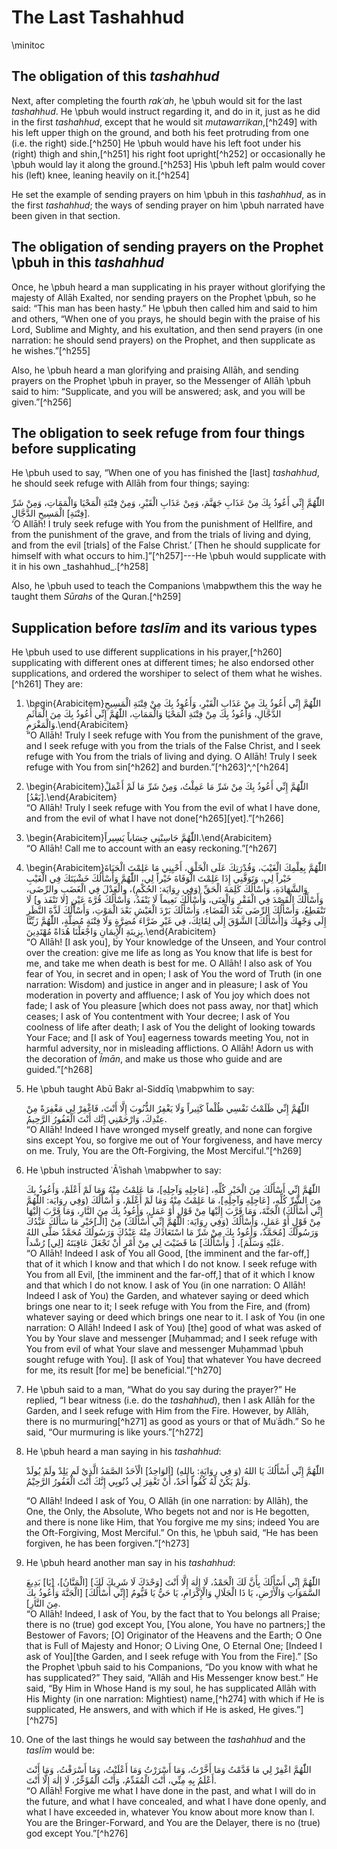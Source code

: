 

# The Last Tashahhud

\minitoc

## The obligation of this _tashahhud_

Next, after completing the fourth _rakʿah_, he \pbuh would sit for the last _tashahhud_. He \pbuh would instruct regarding it, and do in it, just as he did in the first _tashahhud_, except that he would sit _mutawarrikan_,[^h249] with his left upper thigh on the ground, and both his feet protruding from one (i.e. the right) side.[^h250] He \pbuh would have his left foot under his (right) thigh and shin,[^h251] his right foot upright[^h252] or occasionally he \pbuh would lay it along the ground.[^h253] His \pbuh left palm would cover his (left) knee, leaning heavily on it.[^h254]

He set the example of sending prayers on him \pbuh in this _tashahhud_, as in the first _tashahhud_; the ways of sending prayer on him \pbuh narrated have been given in that section.

## The obligation of sending prayers on the Prophet \pbuh in this _tashahhud_

Once, he \pbuh heard a man supplicating in his prayer without glorifying the majesty of Allāh Exalted, nor sending prayers on the Prophet \pbuh, so he said: “This man has been hasty.” He \pbuh then called him and said to him and others, “When one of you prays, he should begin with the praise of his Lord, Sublime and Mighty, and his exultation, and then send prayers (in one narration: he should send prayers) on the Prophet, and then supplicate as he wishes.”[^h255]

Also, he \pbuh heard a man glorifying and praising Allāh, and sending prayers on the Prophet \pbuh in prayer, so the Messenger of Allāh \pbuh said to him: “Supplicate, and you will be answered; ask, and you will be given.”[^h256]

## The obligation to seek refuge from four things before supplicating

He \pbuh used to say, “When one of you has finished the [last] _tashahhud_, he should seek refuge with Allāh from four things; saying:

<div lang="ar">اللّٰهُمَّ إِنِّي أَعُوذُ بِكَ مِنْ عَذَابِ جَهَنَّمَ، وَمِنْ عَذَابِ الْقَبْرِ، وَمِنْ فِتْنَةِ الْمَحْيَا وَالْمَمَاتِ، وَمِنْ شَرِّ [فِتْنَةِ] الْمَسِيحِ الدَّجَّالِ.</div>
‘O Allāh! I truly seek refuge with You from the punishment of Hellfire, and from the punishment of the grave, and from the trials of living and dying, and from the evil [trials] of the False Christ.’ [Then he should supplicate for himself with what occurs to him.]”[^h257]---He \pbuh would supplicate with it in his own _tashahhud_.[^h258]

Also, he \pbuh used to teach the Companions \mabpwthem this the way he taught them _Sūrahs_ of the Quran.[^h259]

## Supplication before _taslīm_ and its various types

He \pbuh used to use different supplications in his prayer,[^h260] supplicating with different ones at different times; he also endorsed other supplications, and ordered the worshiper to select of them what he wishes.[^h261] They are:

1. \begin{Arabicitem}اللّٰهُمَّ إِنِّي أَعُوذُ بِكَ مِنْ عَذَابِ الْقَبْرِ، وَأَعُوذُ بِكَ مِنْ فِتْنَةِ الْمَسِيحِ الدَّجَّالِ، وَأَعُوذُ بِكَ مِنْ فِتْنَةِ الْمَحْيَا وَالْمَمَاتِ، اللّٰهُمَّ إِنِّي أَعُوذُ بِكَ مِنَ الْمَأْثَمِ وَالْمَغْرَمِ.\end{Arabicitem}  
    “O Allāh! Truly I seek refuge with You from the punishment of the grave, and I seek refuge with you from the trials of the False Christ, and I seek refuge with You from the trials of living and dying. O Allāh! Truly I seek refuge with You from sin[^h262] and burden.”[^h263]^,^[^h264]

2. \begin{Arabicitem}اللّٰهُمَّ إِنِّي أَعُوذُ بِكَ مِنْ شَرِّ مَا عَمِلْتُ، وَمِنْ شَرِّ مَا لَمْ أَعْمَلْ [بَعْدُ].\end{Arabicitem}  
    “O Allāh! Truly I seek refuge with You from the evil of what I have done, and from the evil of what I have not done[^h265][yet].”[^h266]

3. \begin{Arabicitem}اللّٰهُمَّ حَاسِبْنِي حِسَاباً يَسِيراً.\end{Arabicitem}  
    “O Allāh! Call me to account with an easy reckoning.”[^h267]

4. \begin{Arabicitem}اللّٰهُمَّ بِعِلْمِكَ الْغَيْبَ، وَقُدْرَتِكَ عَلَى الْخَلْقِ، أَحْيِنِي مَا عَلِمْتَ الْحَيَاةَ خَيْراً لِي، وَتَوَفَّنِي إِذَا عَلِمْتَ الْوَفَاةَ خَيْراً لِي، اللّٰهُمَّ وَأَسْأَلُكَ خَشْيَتَكَ فِي الْغَيْبِ وَالشَّهَادَةِ، وَأَسْأَلُكَ كَلِمَةَ الْحَقِّ (وَفِي رِوَايَة: الحُكْمِ)، والْعَدْلَ فِي الْغَضَبِ والرِّضَى، وَأَسْأَلُكَ الْقَصْدَ فِي الْفَقْرِ وَالْغِنَى، وَأَسْأَلُكَ نَعِيماً لَا يَنْفَدُ، وَأَسْأَلُكَ قُرَّةَ عَيْنٍ [لا تَنْفَذ و] لَا تَنْقَطِعُ، وَأَسْأَلُكَ الرِّضَى بَعْدَ الْقَضَاءِ، وَأَسْأَلُكَ بَرْدَ الْعَيْشِ بَعْدَ الْمَوْتِ، وَأَسْأَلُكَ لَذَّةَ النَّظَرِ إِلَى وَجْهِكَ وَ[أَسْأَلُكَ] الشَّوْقَ إِلَى لِقَائِكَ، فِي غَيْرِ ضَرَّاءَ مُضِرَّةٍ وَلَا فِتْنَةٍ مُضِلَّةٍ، اللّٰهُمَّ زَيِّنَّا بِزِينَةِ الْإِيمَانِ وَاجْعَلْنَا هُدَاةً مُهْتَدِينَ.\end{Arabicitem}  
    “O Allāh! [I ask you], by Your knowledge of the Unseen, and Your control over the creation: give me life as long as You know that life is best for me, and take me when death is best for me. O Allāh! I also ask of You fear of You, in secret and in open; I ask of You the word of Truth (in one narration: Wisdom) and justice in anger and in pleasure; I ask of You moderation in poverty and affluence; I ask of You joy which does not fade; I ask of You pleasure [which does not pass away, nor that] which ceases; I ask of You contentment with Your decree; I ask of You coolness of life after death; I ask of You the delight of looking towards Your Face; and [I ask of You] eagerness towards meeting You, not in harmful adversity, nor in misleading afflictions. O Allāh! Adorn us with the decoration of _Īmān_, and make us those who guide and are guided.”[^h268]

5.  He \pbuh taught Abū Bakr al-Siddīq \mabpwhim to say:

    <div lang="ar">اللّٰهُمَّ إِنِّي ظَلَمْتُ نَفْسِي ظُلْماً كَثِيراً وَلَا يَغْفِرُ الذُّنُوبَ إِلَّا أَنْتَ، فَاغْفِرْ لِي مَغْفِرَةً مِنْ عِنْدِكَ، وَارْحَمْنِي إِنَّك أَنْتَ الْغَفُورُ الرَّحِيمُ.</div>  
    “O Allāh! Indeed I have wronged myself greatly, and none can forgive sins except You, so forgive me out of Your forgiveness, and have mercy on me. Truly, You are the Oft-Forgiving, the Most Merciful.”[^h269]

6.  He \pbuh instructed ʿĀʾishah \mabpwher to say:

    <div lang="ar">اللّٰهُمَّ إِنِّي أَسْأَلُكَ مِنَ الْخَيْرِ كُلِّهِ، [عَاجِلِهِ وَآجِلِهِ]، مَا عَلِمْتُ مِنْهُ وَمَا لَمْ أَعْلَمْ، وَأَعُوذُ بِكَ مِنَ الشَّرِّ كُلِّهِ، [عَاجِلِهِ وَآجِلِهِ]، مَا عَلِمْتُ مِنْهُ وَمَا لَمْ أَعْلَمْ، وَ أَسْأَلُكَ (وَفِي رِوَايَة: اللّٰهُمَّ إِنِّي أَسْأَلُكَ) الْجَنَّةَ، وَمَا قَرَّبَ إِلَيْهَا مِنْ قَوْلٍ أَوْ عَمَلٍ، وَأَعُوذُ بِكَ مِنَ النَّارِ، وَمَا قَرَّبَ إِلَيْهَا مِنْ قَوْلٍ أَوْ عَمَلٍ، وَأَسْأَلُكَ (وَفِي رِوَايَة: اللّٰهُمَّ إِنِّي أَسْأَلُكَ) مِنْ [الْـ]خَيْرِ مَا سَأَلَكَ عَبْدُكَ وَرَسُولُكَ [مُحَمَّدٌ، وَأَعُوذُ بِكَ مِنْ شَرِّ مَا اسْتَعَاذَكَ مِنْهُ عَبْدُكَ وَرَسُولُكَ مُحَمَّدٌ صَلَّى اللهُ عَلَيْهِ وَسَلَّمَ]، [ وَأَسْأَلُكَ] مَا قَضَيْتَ لِي مِنْ أَمْرٍ أَنْ تَجْعَلَ عَاقِبَتَهُ [لِي] رُشْداً.</div>  
    “O Allāh! Indeed I ask of You all Good, [the imminent and the far-off,] that of it which I know and that which I do not know. I seek refuge with You from all Evil, [the imminent and the far-off,] that of it which I know and that which I do not know. I ask of You (in one narration: O Allāh! Indeed I ask of You) the Garden, and whatever saying or deed which brings one near to it; I seek refuge with You from the Fire, and (from) whatever saying or deed which brings one near to it. I ask of You (in one narration: O Allāh! Indeed I ask of You) [the] good of what was asked of You by Your slave and messenger [Muḥammad; and I seek refuge with You from evil of what Your slave and messenger Muḥammad \pbuh sought refuge with You]. [I ask of You] that whatever You have decreed for me, its result [for me] be beneficial.”[^h270]

7.  He \pbuh said to a man, “What do you say during the prayer?” He replied, “I bear witness (i.e. do the _tashahhud_), then I ask Allāh for the Garden, and I seek refuge with Him from the Fire. However, by Allāh, there is no murmuring[^h271] as good as yours or that of Muʿādh.” So he said, “Our murmuring is like yours.”[^h272]


8.  He \pbuh heard a man saying in his _tashahhud_:

    <div lang="ar">اللّٰهُمَّ إِنِّي أَسْأَلُكَ يَا اللهُ (وَ فِي رِوَايَةٍ: بِاللهِ) [اَلوَاحِدُ] الْأحَدُ الصَّمَدُ الَّذِيْ لَم يَلِدْ ولَمْ يُولَدْ وَلَمْ يَكُنْ لَهُ كُفُواً أَحَدٌ، أَنْ تَغْفِرَ لِي ذُنُوبِي إِنَّكَ أَنْتَ الْغَفُورُ الرَّحِيْمُ.</div>

    “O Allāh! Indeed I ask of You, O Allāh (in one narration: by Allāh), the One, the Only, the Absolute, Who begets not and nor is He begotten, and there is none like Him, that You forgive me my sins; indeed You are the Oft-Forgiving, Most Merciful.” On this, he \pbuh said, “He has been forgiven, he has been forgiven.”[^h273]

9.  He \pbuh heard another man say in his _tashahhud_:

    <div lang="ar">اللّٰهُمَّ إِنِّي أَسْأَلُكَ بِأَنَّ لَكَ الْحَمْدُ، لَا إِلٰهَ إِلَّا أَنْتَ [وَحْدَكَ لَا شَرِيكَ لَكَ] [الْمَنَّانُ]، [يَا] بَدِيعَ السَّمَوَاتِ وَالْأَرْضِ، يَا ذَا الْجَلَالِ وَالْإِكْرَامِ، يَا حَيُّ يَا قَيُّومُ [إِنِّي أَسْأَلُكَ] [الْجَنَّةَ وَأَعُوذُ بِكَ مِنَ النَّارِ].</div>  
    “O Allāh! Indeed, I ask of You, by the fact that to You belongs all Praise; there is no (true) god except You, [You alone, You have no partners;] the Bestower of Favors; [O] Originator of the Heavens and the Earth; O One that is Full of Majesty and Honor; O Living One, O Eternal One; [Indeed I ask of You][the Garden, and I seek refuge with You from the Fire].” [So the Prophet \pbuh said to his Companions, “Do you know with what he has supplicated?” They said, “Allāh and His Messenger know best.” He said, “By Him in Whose Hand is my soul, he has supplicated Allāh with His Mighty (in one narration: Mightiest) name,[^h274] with which if He is supplicated, He answers, and with which if He is asked, He gives.”][^h275]

10. One of the last things he would say between the _tashahhud_ and the _taslīm_ would be:

    <div lang="ar">اللّٰهُمَّ اغْفِرْ لِي مَا قَدَّمْتُ وَمَا أَخَّرْتُ، وَمَا أَسْرَرْتُ وَمَا أَعْلَنْتُ، وَمَا أَسْرَفْتُ، وَمَا أَنْتَ أَعْلَمُ بِهِ مِنِّي، أَنْتَ الْمُقَدِّمُ، وَأَنْتَ الْمُؤَخِّرُ، لَا إِلٰهَ إِلَّا أَنْتَ.</div>  
    “O Allāh! Forgive me what I have done in the past, and what I will do in the future, and what I have concealed, and what I have done openly, and what I have exceeded in, whatever You know about more know than I. You are the Bringer-Forward, and You are the Delayer, there is no (true) god except You.”[^h276]


